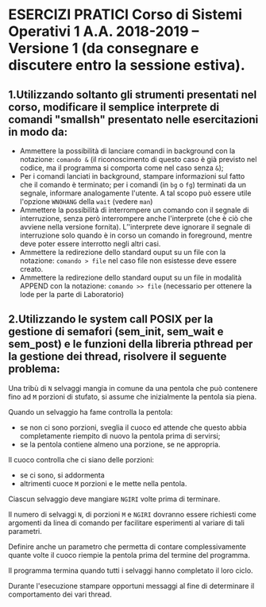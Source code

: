 # ESERCIZI PRATICI Corso di Sistemi Operativi 1 A.A. 2018-2019 – Versione 1 (da consegnare e discutere entro la sessione estiva).

## 1.Utilizzando soltanto gli strumenti presentati nel corso, modificare il semplice interprete di comandi "smallsh" presentato nelle esercitazioni in modo da: 
* Ammettere la possibilità di lanciare comandi in background con la notazione: ```comando &``` 
(il riconoscimento di questo caso è già previsto nel codice, ma il programma si comporta come nel caso senza ```&```); 
* Per i comandi lanciati in background, stampare informazioni sul fatto che il comando è terminato; 
per i comandi (in ```bg``` o ```fg```) terminati da un segnale, informare analogamente l'utente. A tal scopo può essere utile l'opzione ```WNOHANG``` della ```wait``` (vedere ```man```)   
* Ammettere la possibilità di interrompere un comando con il segnale di interruzione, senza però interrompere anche l'interprete (che è ciò che avviene nella versione fornita). 
L’'interprete deve ignorare il segnale di interruzione solo quando è in corso un comando in foreground, mentre deve poter essere interrotto negli altri casi.  
* Ammettere la redirezione dello standard ouput su un file con la notazione: ```comando > file``` nel caso file non esistesse deve essere creato. 
* Ammettere la redirezione dello standard ouput su un file in modalità APPEND con la notazione:
```comando >> file```
(necessario per ottenere la lode per la parte di Laboratorio)

## 2.Utilizzando le system call POSIX per la gestione di semafori (sem_init, sem_wait e sem_post) e le funzioni della libreria pthread per la gestione dei thread, risolvere il seguente problema:
Una tribù di `N` selvaggi mangia in comune da una pentola che può contenere fino ad `M` porzioni di stufato, si assume che inizialmente la pentola sia piena.

Quando un selvaggio ha fame controlla la pentola: 
* se non ci sono porzioni, sveglia il cuoco ed attende che questo abbia completamente riempito di nuovo la pentola prima di servirsi;
* se la pentola contiene almeno una porzione, se ne appropria.

Il cuoco controlla  che ci siano delle porzioni:
* se ci sono, si addormenta
* altrimenti cuoce `M` porzioni e le mette nella pentola.

Ciascun selvaggio deve mangiare `NGIRI` volte prima di terminare.

Il numero di selvaggi `N`, di porzioni `M` e `NGIRI` dovranno essere richiesti come argomenti da linea di comando per facilitare esperimenti al variare di tali parametri.

Definire anche un parametro che permetta di contare complessivamente quante volte il cuoco riempie la pentola prima del termine del programma.

Il programma termina quando tutti i selvaggi hanno completato il loro ciclo.

Durante l'esecuzione stampare opportuni messaggi al fine di determinare il comportamento dei vari thread.
